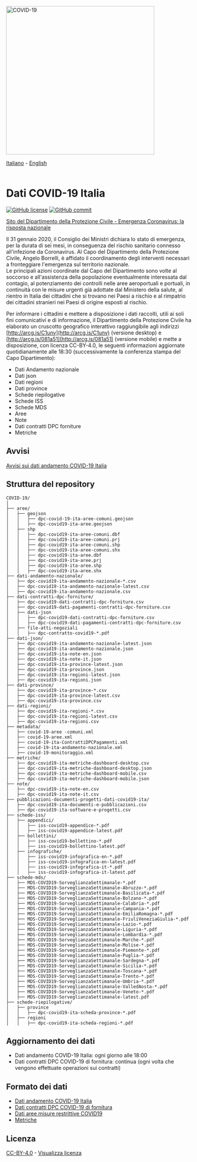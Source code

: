 <img src="http://opendatadpc.maps.arcgis.com/sharing/rest/content/items/5c8ef7516b5b4bb19f61037b4cd69015/data" alt="COVID-19" data-canonical-src="http://opendatadpc.maps.arcgis.com/sharing/rest/content/items/5c8ef7516b5b4bb19f61037b4cd69015/data" width="400" />

[Italiano](README.md) - [English](README_EN.md)<br><br>

# Dati COVID-19 Italia

[![GitHub license](https://img.shields.io/badge/License-Creative%20Commons%20Attribution%204.0%20International-blue)](https://github.com/pcm-dpc/COVID-19/blob/master/LICENSE)
[![GitHub commit](https://img.shields.io/github/last-commit/pcm-dpc/COVID-19)](https://github.com/pcm-dpc/COVID-19/commits/master)
 
[Sito del Dipartimento della Protezione Civile - Emergenza Coronavirus: la risposta nazionale](http://www.protezionecivile.it/attivita-rischi/rischio-sanitario/emergenze/coronavirus)

Il 31 gennaio 2020, il Consiglio dei Ministri dichiara lo stato di emergenza, per la durata di sei mesi, in conseguenza del rischio sanitario connesso all'infezione da Coronavirus.
Al Capo del Dipartimento della Protezione Civile, Angelo Borrelli, è affidato il coordinamento degli interventi necessari a fronteggiare l'emergenza sul territorio nazionale.  
Le principali azioni coordinate dal Capo del Dipartimento sono volte al soccorso e all'assistenza della popolazione eventualmente interessata dal contagio, al potenziamento dei controlli nelle aree aeroportuali e portuali, in continuità con le misure urgenti già adottate dal Ministero della salute, al rientro in Italia dei cittadini che si trovano nei Paesi a rischio e al rimpatrio dei cittadini stranieri nei Paesi di origine esposti al rischio.

Per informare i cittadini e mettere a disposizione i dati raccolti, utili ai soli fini comunicativi e di informazione, il Dipartimento della Protezione Civile ha elaborato un cruscotto geografico interattivo raggiungibile agli indirizzi  [http://arcg.is/C1unv](http://arcg.is/C1unv) (versione desktop) e [http://arcg.is/081a51](http://arcg.is/081a51) (versione mobile) e mette a disposizione, con licenza CC-BY-4.0, le seguenti informazioni aggiornate quotidianamente alle 18:30 (successivamente la conferenza stampa del Capo Dipartimento):

- Dati Andamento nazionale
- Dati json
- Dati regioni
- Dati province
- Schede riepilogative
- Schede ISS
- Schede MDS
- Aree
- Note
- Dati contratti DPC forniture
- Metriche

## Avvisi

[Avvisi sui dati andamento COVID-19 Italia](avvisi.md)<br>

## Struttura del repository
```
COVID-19/
│
├── aree/
│   ├── geojson
│   │   ├── dpc-covid-19-ita-aree-comuni.geojson
│   │   ├── dpc-covid19-ita-aree.geojson
│   ├── shp
│   │   ├── dpc-covid19-ita-aree-comuni.dbf
│   │   ├── dpc-covid19-ita-aree-comuni.prj
│   │   ├── dpc-covid19-ita-aree-comuni.shp
│   │   ├── dpc-covid19-ita-aree-comuni.shx
│   │   ├── dpc-covid19-ita-aree.dbf
│   │   ├── dpc-covid19-ita-aree.prj
│   │   ├── dpc-covid19-ita-aree.shp
│   │   ├── dpc-covid19-ita-aree.shx
├── dati-andamento-nazionale/
│   ├── dpc-covid19-ita-andamento-nazionale-*.csv
│   ├── dpc-covid19-ita-andamento-nazionale-latest.csv
│   ├── dpc-covid19-ita-andamento-nazionale.csv
├── dati-contratti-dpc-forniture/
│   ├── dpc-covid19-dati-contratti-dpc-forniture.csv
│   ├── dpc-covid19-dati-pagamenti-contratti-dpc-forniture.csv
│   ├── dati-json
│   │   ├── dpc-covid19-dati-contratti-dpc-forniture.csv
│   │   ├── dpc-covid19-dati-pagamenti-contratti-dpc-forniture.csv
│   ├── file-atti-negoziali
│   │   ├── dpc-contratto-covid19-*.pdf
├── dati-json/
│   ├── dpc-covid19-ita-andamento-nazionale-latest.json
│   ├── dpc-covid19-ita-andamento-nazionale.json
│   ├── dpc-covid19-ita-note-en.json
│   ├── dpc-covid19-ita-note-it.json
│   ├── dpc-covid19-ita-province-latest.json
│   ├── dpc-covid19-ita-province.json
│   ├── dpc-covid19-ita-regioni-latest.json
│   ├── dpc-covid19-ita-regioni.json
├── dati-province/
│   ├── dpc-covid19-ita-province-*.csv
│   ├── dpc-covid19-ita-province-latest.csv
│   ├── dpc-covid19-ita-province.csv
├── dati-regioni/
│   ├── dpc-covid19-ita-regioni-*.csv
│   ├── dpc-covid19-ita-regioni-latest.csv
│   ├── dpc-covid19-ita-regioni.csv
├── metadata/
│   ├── covid-19-aree -comuni.xml
│   ├── covid-19-aree.xml
│   ├── covid-19-ita-ContrattiDPCPagamenti.xml
│   ├── covid-19-ita-andamento-nazionale.xml
│   ├── covid-19-monitoraggio.xml
├── metriche/
│   ├── dpc-covid19-ita-metriche-dashboard-desktop.csv
│   ├── dpc-covid19-ita-metriche-dashboard-desktop.json
│   ├── dpc-covid19-ita-metriche-dashboard-mobile.csv
│   ├── dpc-covid19-ita-metriche-dashboard-mobile.json
├── note/
│   ├── dpc-covid19-ita-note-en.csv
│   ├── dpc-covid19-ita-note-it.csv
├── pubblicazioni-documenti-progetti-dati-covid19-ita/
│   ├── dpc-covid19-ita-documenti-e-pubblicazioni.csv
│   ├── dpc-covid19-ita-software-e-progetti.csv
├── schede-iss/
│   ├── appendici/
│   │   ├── iss-covid19-appendice-*.pdf
│   │   ├── iss-covid19-appendice-latest.pdf
│   ├── bollettini/
│   │   ├── iss-covid19-bollettino-*.pdf
│   │   ├── iss-covid19-bollettino-latest.pdf
│   ├── infografiche/
│   │   ├── iss-covid19-infografica-en-*.pdf
│   │   ├── iss-covid19-infografica-en-latest.pdf
│   │   ├── iss-covid19-infografica-it-*.pdf
│   │   ├── iss-covid19-infografica-it-latest.pdf
├── schede-mds/
│   ├── MDS-COVID19-SorveglianzaSettimanale-*.pdf
│   ├── MDS-COVID19-SorveglianzaSettimanale-Abruzzo-*.pdf
│   ├── MDS-COVID19-SorveglianzaSettimanale-Basilicata-*.pdf
│   ├── MDS-COVID19-SorveglianzaSettimanale-Bolzano-*.pdf
│   ├── MDS-COVID19-SorveglianzaSettimanale-Calabria-*.pdf
│   ├── MDS-COVID19-SorveglianzaSettimanale-Campania-*.pdf
│   ├── MDS-COVID19-SorveglianzaSettimanale-EmiliaRomagna-*.pdf
│   ├── MDS-COVID19-SorveglianzaSettimanale-FriuliVeneziaGiulia-*.pdf
│   ├── MDS-COVID19-SorveglianzaSettimanale-Lazio-*.pdf
│   ├── MDS-COVID19-SorveglianzaSettimanale-Liguria-*.pdf
│   ├── MDS-COVID19-SorveglianzaSettimanale-Lombardia-*.pdf
│   ├── MDS-COVID19-SorveglianzaSettimanale-Marche-*.pdf
│   ├── MDS-COVID19-SorveglianzaSettimanale-Molise-*.pdf
│   ├── MDS-COVID19-SorveglianzaSettimanale-Piemonte-*.pdf
│   ├── MDS-COVID19-SorveglianzaSettimanale-Puglia-*.pdf
│   ├── MDS-COVID19-SorveglianzaSettimanale-Sardegna-*.pdf
│   ├── MDS-COVID19-SorveglianzaSettimanale-Sicilia-*.pdf
│   ├── MDS-COVID19-SorveglianzaSettimanale-Toscana-*.pdf
│   ├── MDS-COVID19-SorveglianzaSettimanale-Trento-*.pdf
│   ├── MDS-COVID19-SorveglianzaSettimanale-Umbria-*.pdf
│   ├── MDS-COVID19-SorveglianzaSettimanale-ValledAosta-*.pdf
│   ├── MDS-COVID19-SorveglianzaSettimanale-Veneto-*.pdf
│   ├── MDS-COVID19-SorveglianzaSettimanale-latest.pdf
├── schede-riepilogative/
│   ├── province
│   │   ├── dpc-covid19-ita-scheda-province-*.pdf
│   ├── regioni
│   │   ├── dpc-covid19-ita-scheda-regioni-*.pdf
```

## Aggiornamento dei dati

- Dati andamento COVID-19 Italia: ogni giorno alle 18:00<br>
- Dati contratti DPC COVID-19 di fornitura: continua (ogni volta che vengono effettuate operazioni sui contratti)

## Formato dei dati

- [Dati andamento COVID-19 Italia](dati-andamento-covid19-italia.md)<br>
- [Dati contratti DPC COVID-19 di fornitura](dati-contratti-dpc-covid19-fornitura.md)
- [Dati aree misure restrittive COVID19](dati-aree-covid19.md)
- [Metriche](metriche.md)

## Licenza

[CC-BY-4.0](https://creativecommons.org/licenses/by/4.0/deed.it) - [Visualizza licenza](https://github.com/pcm-dpc/COVID-19/blob/master/LICENSE)
